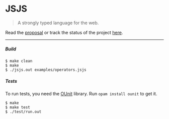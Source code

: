 JSJS
====

> A strongly typed language for the web.

Read the [proposal](http://prakhar.me/JSJS/) or track the status of the project [here](https://github.com/prakhar1989/JSJS/wiki/Progress-Tracker).

----

##### Build
```shell
$ make clean
$ make
$ ./jsjs.out examples/operators.jsjs
```

##### Tests
To run tests, you need the [OUnit](http://ounit.forge.ocamlcore.org/) library. Run `opam install ounit` to get it.
```
$ make
$ make test
$ ./test/run.out
```
